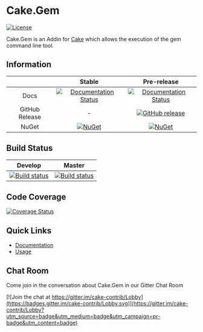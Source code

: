 # Cake.Gem

[![License](http://img.shields.io/:license-mit-blue.svg)](http://cake-contrib.mit-license.org)

Cake.Gem is an Addin for [Cake](http://cakebuild.net/) which allows the execution of the gem command line tool.

## Information

||Stable|Pre-release|
|:--:|:--:|:--:|
|Docs|[![Documentation Status](https://readthedocs.org/projects/cakegem/badge/?version=stable)](http://cakegem.readthedocs.org/en/stable/)|[![Documentation Status](https://readthedocs.org/projects/cakegem/badge/?version=develop)](http://cakegem.readthedocs.org/en/develop/)|
|GitHub Release|-|[![GitHub release](https://img.shields.io/github/release/cake-contrib/Cake.Gem.svg)](https://github.com/cake-contrib/Cake.Gem/releases/latest)|
|NuGet|[![NuGet](https://img.shields.io/nuget/v/Cake.Gem.svg)](https://www.nuget.org/packages/Cake.Gem)|[![NuGet](https://img.shields.io/nuget/vpre/Cake.Gem.svg)](https://www.nuget.org/packages/Cake.Gem)|

## Build Status

|Develop|Master|
|:--:|:--:|
|[![Build status](https://ci.appveyor.com/api/projects/status/yl66u5c3dbn2nc73/branch/develop?svg=true)](https://ci.appveyor.com/project/cakecontrib/cake-gem/branch/develop)|[![Build status](https://ci.appveyor.com/api/projects/status/yl66u5c3dbn2nc73/branch/develop?svg=true)](https://ci.appveyor.com/project/cakecontrib/cake-gem/branch/master)|

## Code Coverage

[![Coverage Status](https://coveralls.io/repos/github/cake-contrib/Cake.Gem/badge.svg)](https://coveralls.io/github/cake-contrib/Cake.Gem)

## Quick Links

- [Documentation](http://cakegem.readthedocs.org/en/develop/)
- [Usage](http://cakegem.readthedocs.org/en/develop/usage/)

## Chat Room
Come join in the conversation about Cake.Gem in our Gitter Chat Room

[![Join the chat at https://gitter.im/cake-contrib/Lobby](https://badges.gitter.im/cake-contrib/Lobby.svg)](https://gitter.im/cake-contrib/Lobby?utm_source=badge&utm_medium=badge&utm_campaign=pr-badge&utm_content=badge)
